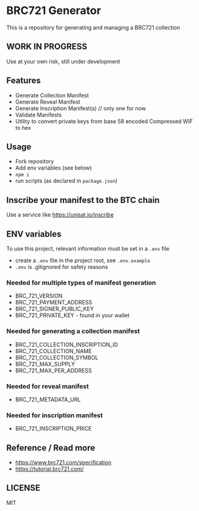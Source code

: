 # BRC721 Generator

This is a repository for generating and managing a BRC721 collection

## WORK IN PROGRESS

Use at your own risk, still under development

## Features

- Generate Collection Manifest
- Generate Reveal Manifest
- Generate Inscription Manifest(s) // only one for now
- Validate Manifests
- Utility to convert private keys from base 58 encoded Compressed WIF to hex 

## Usage

- Fork repository
- Add env variables (see below)
- `npm i`
- run scripts (as declared in `package.json`)

## Inscribe your manifest to the BTC chain

Use a service like https://unisat.io/inscribe

## ENV variables

To use this project, relevant information must be set in a `.env` file

- create a `.env` file in the project root, see `.env.example`
- `.env` is .gitignored for safety reasons

### Needed for multiple types of manifest generation

- BRC_721_VERSION
- BRC_721_PAYMENT_ADDRESS
- BRC_721_SIGNER_PUBLIC_KEY
- BRC_721_PRIVATE_KEY - found in your wallet

### Needed for generating a collection manifest

- BRC_721_COLLECTION_INSCRIPTION_ID
- BRC_721_COLLECTION_NAME
- BRC_721_COLLECTION_SYMBOL
- BRC_721_MAX_SUPPLY
- BRC_721_MAX_PER_ADDRESS

### Needed for reveal manifest

- BRC_721_METADATA_URL

### Needed for inscription manifest

- BRC_721_INSCRIPTION_PRICE

## Reference / Read more

* https://www.brc721.com/specification
* https://tutorial.brc721.com/

## LICENSE

MIT
